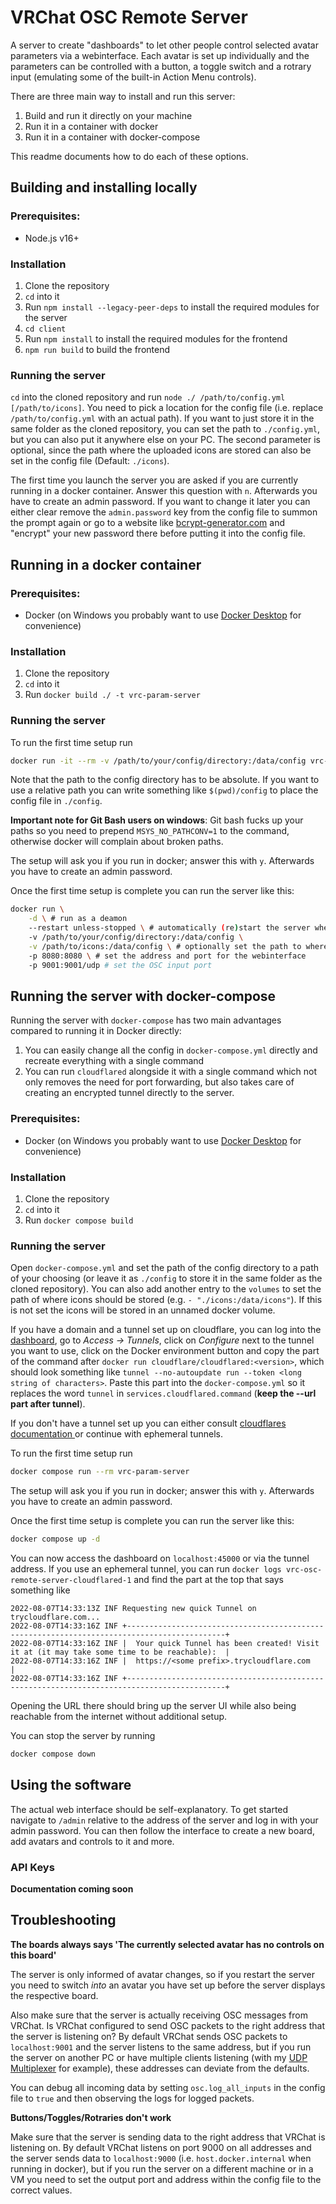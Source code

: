 # VRChat OSC Remote Server

A server to create "dashboards" to let other people control selected avatar parameters via a webinterface.
Each avatar is set up individually and the parameters can be controlled with a button, a toggle switch and a rotrary input (emulating some of the built-in Action Menu controls).

There are three main way to install and run this server:

1. Build and run it directly on your machine
2. Run it in a container with docker
3. Run it in a container with docker-compose

This readme documents how to do each of these options.

## Building and installing locally

### Prerequisites:

- Node.js v16+

### Installation

1. Clone the repository
2. `cd` into it
3. Run `npm install --legacy-peer-deps` to install the required modules for the server
4. `cd client`
5. Run `npm install` to install the required modules for the frontend
6. `npm run build` to build the frontend 

### Running the server

`cd` into the cloned repository and run `node ./ /path/to/config.yml [/path/to/icons]`.
You need to pick a location for the config file (i.e. replace `/path/to/config.yml` with an actual path).
If you want to just store it in the same folder as the cloned repository, you can set the path to `./config.yml`, but you can also put it anywhere else on your PC.
The second parameter is optional, since the path where the uploaded icons are stored can also be set in the config file (Default: `./icons`).

The first time you launch the server you are asked if you are currently running in a docker container.
Answer this question with `n`.
Afterwards you have to create an admin password.
If you want to change it later you can either clear remove the `admin.password` key from the config file to summon the prompt again or go to a website like [bcrypt-generator.com](https://bcrypt-generator.com/) and "encrypt" your new password there before putting it into the config file.

## Running in a docker container

### Prerequisites:

- Docker (on Windows you probably want to use [Docker Desktop](https://www.docker.com/products/docker-desktop/) for convenience)

### Installation

1. Clone the repository
2. `cd` into it
3. Run `docker build ./ -t vrc-param-server`

### Running the server

To run the first time setup run

```bash
docker run -it --rm -v /path/to/your/config/directory:/data/config vrc-param-server
```

Note that the path to the config directory has to be absolute.
If you want to use a relative path you can write something like `$(pwd)/config` to place the config file in `./config`.

**Important note for Git Bash users on windows**: Git bash fucks up your paths so you need to prepend `MSYS_NO_PATHCONV=1` to the command, otherwise docker will complain about broken paths.

The setup will ask you if you run in docker; answer this with `y`.
Afterwards you have to create an admin password.

Once the first time setup is complete you can run the server like this:

```bash
docker run \
	-d \ # run as a deamon
	--restart unless-stopped \ # automatically (re)start the server when your PC restarts
	-v /path/to/your/config/directory:/data/config \
	-v /path/to/icons:/data/config \ # optionally set the path to where icons should be stored
	-p 8080:8080 \ # set the address and port for the webinterface
	-p 9001:9001/udp # set the OSC input port
```

## Running the server with docker-compose

Running the server with `docker-compose` has two main advantages compared to running it in Docker directly:

1. You can easily change all the config in `docker-compose.yml` directly and recreate everything with a single command
2. You can run `cloudflared` alongside it with a single command which not only removes the need for port forwarding, but also takes care of creating an encrypted tunnel directly to the server.

### Prerequisites:

- Docker (on Windows you probably want to use [Docker Desktop](https://www.docker.com/products/docker-desktop/) for convenience)

### Installation

1. Clone the repository
2. `cd` into it
3. Run `docker compose build`

### Running the server

Open `docker-compose.yml` and set the path of the config directory to a path of your choosing (or leave it as `./config` to store it in the same folder as the cloned repository).
You can also add another entry to the `volumes` to set the path of where icons should be stored (e.g. `- "./icons:/data/icons"`).
If this is not set the icons will be stored in an unnamed docker volume.

If you have a domain and a tunnel set up on cloudflare, you can log into the [dashboard](https://dash.teams.cloudflare.com/), go to _Access -> Tunnels_, click on _Configure_ next to the tunnel you want to use, click on the Docker environment button and copy the part of the command after `docker run cloudflare/cloudflared:<version>`, which should look something like `tunnel --no-autoupdate run --token <long string of characters>`.
Paste this part into the `docker-compose.yml` so it replaces the word `tunnel` in `services.cloudflared.command` (**keep the --url part after tunnel**).

If you don't have a tunnel set up you can either consult [cloudflares documentation ](https://developers.cloudflare.com/cloudflare-one/connections/connect-apps/install-and-setup/tunnel-guide/) or continue with ephemeral tunnels.

To run the first time setup run

```bash
docker compose run --rm vrc-param-server
```

The setup will ask you if you run in docker; answer this with `y`.
Afterwards you have to create an admin password.

Once the first time setup is complete you can run the server like this:

```bash
docker compose up -d
```

You can now access the dashboard on `localhost:45000` or via the tunnel address.
If you use an ephemeral tunnel, you can run `docker logs vrc-osc-remote-server-cloudflared-1` and find the part at the top that says something like

```
2022-08-07T14:33:13Z INF Requesting new quick Tunnel on trycloudflare.com...
2022-08-07T14:33:16Z INF +--------------------------------------------------------------------------------------------+
2022-08-07T14:33:16Z INF |  Your quick Tunnel has been created! Visit it at (it may take some time to be reachable):  |
2022-08-07T14:33:16Z INF |  https://<some prefix>.trycloudflare.com                                            |
2022-08-07T14:33:16Z INF +--------------------------------------------------------------------------------------------+
```

Opening the URL there should bring up the server UI while also being reachable from the internet without additional setup.

You can stop the server by running

```bash
docker compose down
```

## Using the software

The actual web interface should be self-explanatory.
To get started navigate to `/admin` relative to the address of the server and log in with your admin password.
You can then follow the interface to create a new board, add avatars and controls to it and more.

### API Keys

**Documentation coming soon**

## Troubleshooting

**The boards always says 'The currently selected avatar has no controls on this board'**

The server is only informed of avatar changes, so if you restart the server you need to switch _into_ an avatar you have set up before the server displays the respective board.

Also make sure that the server is actually receiving OSC messages from VRChat.
Is VRChat configured to send OSC packets to the right address that the server is listening on?
By default VRChat sends OSC packets to `localhost:9001` and the server listens to the same address, but if you run the server on another PC or have multiple clients listening (with my [UDP Multiplexer](https://github.com/jangxx/UDP-Multiplexer) for example), these addresses can deviate from the defaults.

You can debug all incoming data by setting `osc.log_all_inputs` in the config file to `true` and then observing the logs for logged packets.

**Buttons/Toggles/Rotraries don't work**

Make sure that the server is sending data to the right address that VRChat is listening on.
By default VRChat listens on port 9000 on all addresses and the server sends data to `localhost:9000` (i.e. `host.docker.internal` when running in docker), but if you run the server on a different machine or in a VM you need to set the output port and address within the config file to the correct values.
